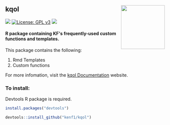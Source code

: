 ## kqol <a href="https://kenf1.github.io/Rendered/kqol%20Documentation/"><img src="https://raw.githubusercontent.com/kenf1/Rendered/main/Hex_Sticker/kqol.png" align="right" height="138.5" /></a>

[![](https://img.shields.io/github/r-package/v/kenf1/kqol)](https://github.com/kenf1/kqol/releases) [![License: GPL v3](https://img.shields.io/badge/License-GPLv3-brightgreen.svg)](https://www.gnu.org/licenses/gpl-3.0) [![](https://img.shields.io/badge/-Documentation-yellow)](https://kenf1.github.io/Rendered/kqol%20Documentation/)

#### R package containing KF's frequently-used custom functions and templates.

This package contains the following:

1. Rmd Templates
1. Custom functions

For more infomation, visit the [kqol Documentation](https://kenf1.github.io/Rendered/kqol%20Documentation/) website.

### To install:

Devtools R package is required.

```R
install.packages("devtools")
```

```R
devtools::install_github("kenf1/kqol")
```
